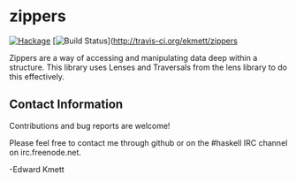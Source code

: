 zippers
===

[![Hackage](https://img.shields.io/hackage/v/zippers.svg)](https://hackage.haskell.org/package/zippers) [![Build Status](https://secure.travis-ci.org/ekmett/zippers.png?branch=master)](http://travis-ci.org/ekmett/zippers

Zippers are a way of accessing and manipulating data deep within a structure. This library uses Lenses and Traversals from the lens library to do this effectively.


Contact Information
-------------------

Contributions and bug reports are welcome!

Please feel free to contact me through github or on the #haskell IRC channel on irc.freenode.net.

-Edward Kmett
